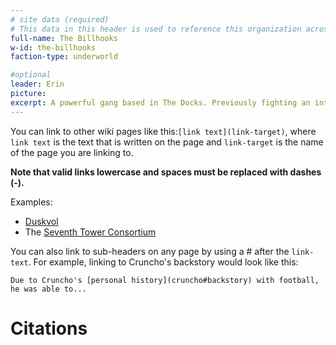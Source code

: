 ```yaml
---
# site data (required)
# This data in this header is used to reference this organization across the entire website. 
full-name: The Billhooks
w-id: the-billhooks
faction-type: underworld

#optional
leader: Erin
picture:
excerpt: A powerful gang based in The Docks. Previously fighting an internal cold war until the rival captain of the gang was accidentally turned into the vessel for an ancient spirit by the Nameless. Now, they work from their massive butchery to fight alongside the Seventh Tower Consortium.
---
```


You can link to other wiki pages like this:`[link text](link-target)`, where `link text` is the text that is written on the page and `link-target` is the name of the page you are linking to.

**Note that valid links lowercase and spaces must be replaced with dashes (-).**

Examples:
* [Duskvol](duskvol)
* The [Seventh Tower Consortium](seventh-tower-consortium)

You can also link to sub-headers on any page by using a # after the `link-text`. For example, linking to Cruncho's backstory would look like this:

`Due to Cruncho's [personal history](cruncho#backstory) with football, he was able to...` 

# Citations